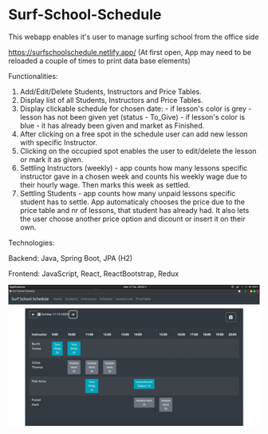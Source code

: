 # Surf-School-Schedule
This webapp enables it's user to manage surfing school from the office side

https://surfschoolschedule.netlify.app/
(At first open, App may need to be reloaded a couple of times to print data base elements)

Functionalities:
  1. Add/Edit/Delete Students, Instructors and Price Tables.
  2. Display list of all Students, Instructors and Price Tables.
  3. Display clickable schedule for chosen date:
    - if lesson's color is grey - lesson has not been given yet (status - To_Give)
    - if lesson's color is blue - it has already been given and market as Finished.
  4. After clicking on a free spot in the schedule user can add new lesson with specific Instructor.
  5. Clicking on the occupied spot enables the user to edit/delete the lesson or mark it as given.
  6. Settling Instructors (weekly) - app counts how many lessons specific instructor gave in a chosen week and counts his weekly wage due to their hourly wage. Then marks this week as settled.
  7. Settling Students - app counts how many unpaid lessons specific student has to settle. App automaticaly chooses the price due to the price table and nr of lessons, that student has already had. It also lets the user choose another price option and dicount or insert it on their own.
  
Technologies:

  Backend:
     Java, Spring Boot, JPA (H2)

  Frontend:
     JavaScript, React, ReactBootstrap, Redux
    
   ![Screenshot](screenshot.png)

    
 
 
